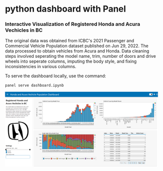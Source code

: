 #  python dashboard with Panel
### Interactive Visualization of Registered Honda and Acura Vechicles in BC

The original data was obtained from ICBC's 2021 Passenger and Commercial Vehicle Population dataset published on Jun 29, 2022. The data processed to obtain vehicles from Acura and Honda. Data cleaning steps involved seperating the model name, trim, number of doors and drive wheels into seperate columns, imputing the body style, and fixing inconsistencies in various columns.

To serve the dashboard locally, use the command:
```
panel serve dashboard.ipynb
```

![image](Capture.PNG)